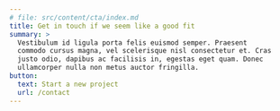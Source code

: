 ```yaml
---
# file: src/content/cta/index.md
title: Get in touch if we seem like a good fit
summary: >
  Vestibulum id ligula porta felis euismod semper. Praesent
  commodo cursus magna, vel scelerisque nisl consectetur et. Cras
  justo odio, dapibus ac facilisis in, egestas eget quam. Donec 
  ullamcorper nulla non metus auctor fringilla.
button:
  text: Start a new project
  url: /contact
---
```

